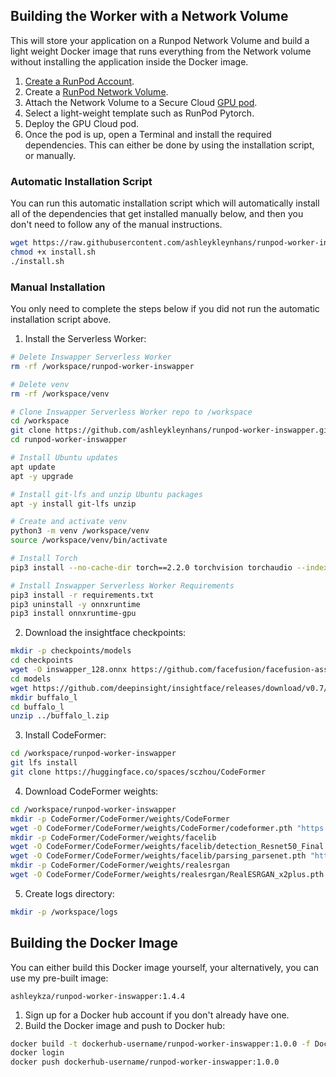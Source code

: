 ## Building the Worker with a Network Volume

This will store your application on a Runpod Network Volume and
build a light weight Docker image that runs everything
from the Network volume without installing the application
inside the Docker image.

1. [Create a RunPod Account](https://runpod.io?ref=2xxro4sy).
2. Create a [RunPod Network Volume](https://www.runpod.io/console/user/storage).
3. Attach the Network Volume to a Secure Cloud [GPU pod](https://www.runpod.io/console/gpu-secure-cloud).
4. Select a light-weight template such as RunPod Pytorch.
5. Deploy the GPU Cloud pod.
6. Once the pod is up, open a Terminal and install the required
   dependencies. This can either be done by using the installation
   script, or manually.

### Automatic Installation Script

You can run this automatic installation script which will
automatically install all of the dependencies that get installed
manually below, and then you don't need to follow any of the
manual instructions.

```bash
wget https://raw.githubusercontent.com/ashleykleynhans/runpod-worker-inswapper/main/scripts/install.sh
chmod +x install.sh
./install.sh
```

### Manual Installation

You only need to complete the steps below if you did not run the
automatic installation script above.

1. Install the Serverless Worker:
```bash
# Delete Inswapper Serverless Worker
rm -rf /workspace/runpod-worker-inswapper

# Delete venv
rm -rf /workspace/venv

# Clone Inswapper Serverless Worker repo to /workspace
cd /workspace
git clone https://github.com/ashleykleynhans/runpod-worker-inswapper.git
cd runpod-worker-inswapper

# Install Ubuntu updates
apt update
apt -y upgrade

# Install git-lfs and unzip Ubuntu packages
apt -y install git-lfs unzip

# Create and activate venv
python3 -m venv /workspace/venv
source /workspace/venv/bin/activate

# Install Torch
pip3 install --no-cache-dir torch==2.2.0 torchvision torchaudio --index-url https://download.pytorch.org/whl/cu118

# Install Inswapper Serverless Worker Requirements
pip3 install -r requirements.txt
pip3 uninstall -y onnxruntime
pip3 install onnxruntime-gpu
```
2. Download the insightface checkpoints:
```bash
mkdir -p checkpoints/models
cd checkpoints
wget -O inswapper_128.onnx https://github.com/facefusion/facefusion-assets/releases/download/models/inswapper_128.onnx
cd models
wget https://github.com/deepinsight/insightface/releases/download/v0.7/buffalo_l.zip
mkdir buffalo_l
cd buffalo_l
unzip ../buffalo_l.zip
```
3. Install CodeFormer:
```bash
cd /workspace/runpod-worker-inswapper
git lfs install
git clone https://huggingface.co/spaces/sczhou/CodeFormer
```
4. Download CodeFormer weights:
```bash
cd /workspace/runpod-worker-inswapper
mkdir -p CodeFormer/CodeFormer/weights/CodeFormer
wget -O CodeFormer/CodeFormer/weights/CodeFormer/codeformer.pth "https://github.com/sczhou/CodeFormer/releases/download/v0.1.0/codeformer.pth"
mkdir -p CodeFormer/CodeFormer/weights/facelib
wget -O CodeFormer/CodeFormer/weights/facelib/detection_Resnet50_Final.pth "https://github.com/sczhou/CodeFormer/releases/download/v0.1.0/detection_Resnet50_Final.pth"
wget -O CodeFormer/CodeFormer/weights/facelib/parsing_parsenet.pth "https://github.com/sczhou/CodeFormer/releases/download/v0.1.0/parsing_parsenet.pth"
mkdir -p CodeFormer/CodeFormer/weights/realesrgan
wget -O CodeFormer/CodeFormer/weights/realesrgan/RealESRGAN_x2plus.pth "https://github.com/sczhou/CodeFormer/releases/download/v0.1.0/RealESRGAN_x2plus.pth"
```
5. Create logs directory:
```bash
mkdir -p /workspace/logs
```

## Building the Docker Image

You can either build this Docker image yourself, your alternatively,
you can use my pre-built image:

```
ashleykza/runpod-worker-inswapper:1.4.4
```

1. Sign up for a Docker hub account if you don't already have one.
2. Build the Docker image and push to Docker hub:
```bash
docker build -t dockerhub-username/runpod-worker-inswapper:1.0.0 -f Dockerfile.Network_Volume .
docker login
docker push dockerhub-username/runpod-worker-inswapper:1.0.0
```
